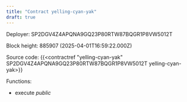 ```yaml
---
title: "Contract yelling-cyan-yak"
draft: true
---
```

Deployer: SP2DGV4Z4APQNA9GQ23P80RTW87BQGR1P8VW5012T


 



Block height: 885907 (2025-04-01T16:59:22.000Z)

Source code: {{<contractref "yelling-cyan-yak" SP2DGV4Z4APQNA9GQ23P80RTW87BQGR1P8VW5012T yelling-cyan-yak>}}

Functions:

* execute _public_
